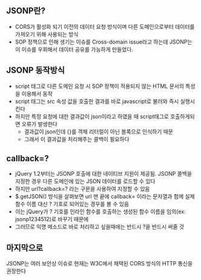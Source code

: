 ## JSONP란?

- CORS가 활성화 되기 이전의 데이터 요청 방식이며 다른 도메인으로부터 데이터를 가져오기 위해 사용되는 방식
- SOP 정책으로 인해 생기는 이슈를 Cross-domain issue라고 하는데 JSONP는 이 이슈를 우회해서 데이터 공유를 가능하게 만들었다.

## JSONP 동작방식

- script 태그로 다른 도메인 요청 시 SOP 정책이 적용되지 않는 HTML 문서의 특성을 이용해서 동작
- script 태그는 src 속성 값을 호출한 결과를 바로 javascript로 불러와 즉시 실행시킨다
- 하지만 특정 요청에 대한 결과값이 json이라고 하였을 때 script태그로 호출하게되면 오류가 발생한다
  - 결과값이 json인데 {}를 객체 리터럴이 아닌 블록으로 인식하기 때문
  - 그래서 이 결과값을 처리해주는 콜백이 필요하다

## callback=?

- jQuery 1.2부터는 JSONP 호출에 대한 네이티브 지원이 제공됨. JSONP 콜백을 지정한 경우 다른 도메인에 있는 JSON 데이터를 로드할 수 있다
- 하지만 url?callback=? 라는 구문을 사용하여 지정할 수 있음
- $.getJSON() 방식을 살펴보면 url 맨 끝에 callback= 이라는 문자열과 함께 실제 함수 이름 대신 ? 기호로 되어있는 경우를 볼 수 있음
- 이는 jQuery가 ? 기호를 인라인 함수를 호출하는 생성된 함수 이름을 임의(ex: jsonp1234512)로 바꾸기 때문에
- 그러므로 익명 메소드로 바로 처리하고 싶을때에는 반드시 ?을 반드시 써줄 것

## 마지막으로

JSONP는 여러 보안상 이슈로 현재는 W3C에서 채택된 CORS 방식의 HTTP 통신을 권장한다